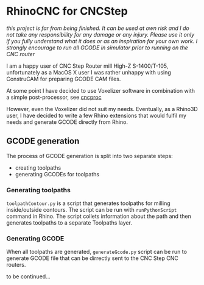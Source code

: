 # RhinoCNC for CNCStep

*this project is far from being finished. It can be used at own risk and
I do not take any responsibility for any damage or any injury. Please use
it only if you fully understand what it does or as an inspiration for your
own work. I strongly encourage to run all GCODE in simulator prior to running on the CNC router*

I am a happy user of CNC Step Router mill High-Z S-1400/T-105, unfortunately
as a MacOS X user I was rather unhappy with using ConstruCAM for preparing
GCODE CAM files.

At some point I have decided to use Voxelizer software in combination with a simple post-processor, see [cncproc](https://github.com/martinpavlas/cncstep-tools)

However, even the Voxelizer did not suit my needs. Eventually, as a Rhino3D user, I have decided to write a few Rhino extensions that would fulfil my needs and generate GCODE directly from Rhino.

## GCODE generation

The process of GCODE generation is split into two separate steps:
- creating toolpaths
- generating GCODEs for toolpaths

### Generating toolpaths

`toolpathContour.py` is a script that generates toolpaths for milling inside/outside contours. The script can be run with `runPythonScript` command in Rhino. The script collets information about the path and then generates toolpaths to a separate Toolpaths layer.

### Generating GCODE

When all toolpaths are generated, `generateGcode.py` script can be run to generate GCODE file that can be dirrectly sent to the CNC Step CNC routers.

to be continued...
